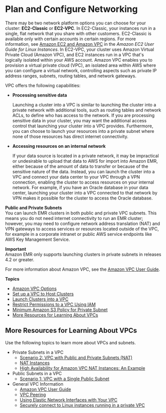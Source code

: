 # Plan and Configure Networking<a name="emr-plan-vpc-subnet"></a>

There may be two network platform options you can choose for your cluster: **EC2\-Classic** or **EC2\-VPC**\. In EC2\-Classic, your instances run in a single, flat network that you share with other customers\. EC2\-Classic is available only with certain accounts in certain regions\. For more information, see [Amazon EC2 and Amazon VPC](http://docs.aws.amazon.com/AWSEC2/latest/UserGuide/using-vpc.html) in the *Amazon EC2 User Guide for Linux Instances*\. In EC2\-VPC, your cluster uses Amazon Virtual Private Cloud \(Amazon VPC\), and EC2 instances run in a VPC that's logically isolated within your AWS account\. Amazon VPC enables you to provision a virtual private cloud \(VPC\), an isolated area within AWS where you can configure a virtual network, controlling aspects such as private IP address ranges, subnets, routing tables, and network gateways\.

VPC offers the following capabilities:
+ **Processing sensitive data**

  Launching a cluster into a VPC is similar to launching the cluster into a private network with additional tools, such as routing tables and network ACLs, to define who has access to the network\. If you are processing sensitive data in your cluster, you may want the additional access control that launching your cluster into a VPC provides\. Furthermore, you can choose to launch your resources into a private subnet where none of those resources has direct internet connectivity\.
+ **Accessing resources on an internal network**

  If your data source is located in a private network, it may be impractical or undesirable to upload that data to AWS for import into Amazon EMR, either because of the amount of data to transfer or because of the sensitive nature of the data\. Instead, you can launch the cluster into a VPC and connect your data center to your VPC through a VPN connection, enabling the cluster to access resources on your internal network\. For example, if you have an Oracle database in your data center, launching your cluster into a VPC connected to that network by VPN makes it possible for the cluster to access the Oracle database\. 

****Public and Private Subnets****  
You can launch EMR clusters in both public and private VPC subnets\. This means you do not need internet connectivity to run an EMR cluster; however, you may need to configure network address translation \(NAT\) and VPN gateways to access services or resources located outside of the VPC, for example in a corporate intranet or public AWS service endpoints like AWS Key Management Service\.

**Important**  
Amazon EMR only supports launching clusters in private subnets in releases 4\.2 or greater\. 

For more information about Amazon VPC, see the [Amazon VPC User Guide](http://docs.aws.amazon.com/vpc/latest/userguide/)\.

**Topics**
+ [Amazon VPC Options](emr-clusters-in-a-vpc.md)
+ [Set up a VPC to Host Clusters](emr-vpc-host-job-flows.md)
+ [Launch Clusters into a VPC](emr-vpc-launching-job-flows.md)
+ [Restrict Permissions to a VPC Using IAM](emr-iam-on-vpc.md)
+ [Minimum Amazon S3 Policy for Private Subnet](private-subnet-iampolicy.md)
+ [More Resources for Learning About VPCs](#emr-resources-about-vpcs)

## More Resources for Learning About VPCs<a name="emr-resources-about-vpcs"></a>

Use the following topics to learn more about VPCs and subnets\.
+ Private Subnets in a VPC
  + [Scenario 2: VPC with Public and Private Subnets \(NAT\)](http://docs.aws.amazon.com/vpc/latest/userguide/VPC_Scenario2.html)
  + [NAT Instances](http://docs.aws.amazon.com/vpc/latest/userguide/VPC_NAT_Instance.html)
  + [High Availability for Amazon VPC NAT Instances: An Example](https://aws.amazon.com//articles/2781451301784570)
+ Public Subnets in a VPC
  + [Scenario 1: VPC with a Single Public Subnet](http://docs.aws.amazon.com/vpc/latest/userguide/VPC_Scenario1.html)
+ General VPC Information
  + [Amazon VPC User Guide](http://docs.aws.amazon.com/vpc/latest/userguide/)
  + [VPC Peering](http://docs.aws.amazon.com/vpc/latest/userguide/vpc-peering.html)
  + [Using Elastic Network Interfaces with Your VPC](http://docs.aws.amazon.com/vpc/latest/userguide/VPC_ElasticNetworkInterfaces.html)
  + [Securely connect to Linux instances running in a private VPC](https://blogs.aws.amazon.com/security/post/Tx3N8GFK85UN1G6/Securely-connect-to-Linux-instances-running-in-a-private-Amazon-VPC)